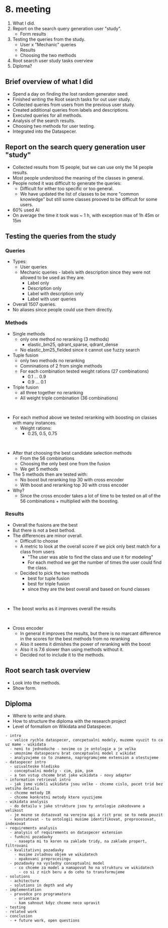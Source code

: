 # 8. meeting

1. What I did.
2. Report on the search query generation user "study".
   - Form results
3. Testing the queries from the study.
   - User x "Mechanic" queries
   - Results
   - Choosing the two methods  
4. Root search user study tasks overview
5. Diploma?

## Brief overview of what I did

- Spend a day on finding the lost random generator seed.
- Finished writing the Root search tasks for out user study.
- Collected queries from users from the previous user study.
- Created additional queries from labels and descriptions.
- Executed queries for all methods.
- Analysis of the search results.
- Choosing two methods for user testing.
- Integrated into the Dataspecer.

## Report on the search query generation user "study"

- Collected results from 15 people, but we can use only the 14 people results.
- Most people understood the meaning of the classes in general.
- People noted it was difficult to generate the queries:
  - Difficult for either too specific or too general.
  - We have updated the list of classes to be more "common knowledge" but still some classes prooved to be difficult for some users.
- 60% used AI
- On average the time it took was ~ 1 h, with exception max of 1h 45m  or 15m 

## Testing the queries from the study

### Queries

- Types:
  - User queries
  - Mechanic queries - labels with description since they were not allowed to be used as they are.
    - Label only
    - Description only
    - Label with description only
    - Label with user queries
- Overall 1507 queries.
- No aliases since people could use them directly.

### Methods

- Single methods 
  - only one method no reranking (3 methods)
    - elastic_bm25, qdrant_sparse, qdrant_dense
  - No elastic_bm25_fielded since it cannot use fuzzy search
- Tuple fusion 
  - only two methods no reranking
  - Comninations of 2 from single methods
  - For each combination tested weight rations (27 combinations)
    - 0.1 ... 0.9
    - 0.9 ... 0.1
- Triple fusion 
  - all three together no reranking
  - All weight triple combination (36 combinations)

<br>

- For each method above we tested reranking with boosting on classes with many instances.
  - Weight rations:
    - 0.25, 0.5, 0.75

<br>

- After that choosing the best candidate selection methods
  - From the 56 combinations
  - Choosing the only best one from the fusion
  - We get 5 methods
- The 5 methods then are tested with:
  - No boost but reranking top 30 with cross encoder
  - With boost and reranking top 30 with cross encoder
- Why?
  - Since the cross encoder takes a lot of time to be tested on all of the 56 combinations + multiplied with the boosting.

### Results

- Overall the fusions are the best
- But there is not a best bethod.
- The differences are minor overall.
  - Difficutl to choose
  - A metric to look at the overall score if we pick only best match for a class from users
    - "The user was able to find the class and use it for modeling"
    - For each method we get the number of times the user could find the class.
  - Decided to pick the two methods
    - best for tuple fusion
    - best for triple fusion
    - since they are the best overall and based on found classes

<br>

- The boost works as it improves overall the results

<br>

- Cross encoder
  - In general it improves the results, but there is no marcant difference in the scores for the best methods from no reranking
  - Also it seems it dimishes the power of reranking with the boost
  - Also it is 7.6 slower than using methods without it.
  - Decided not to include it to the methods.

## Root search task overview

- Look into the methods.
- Show form.

## Diploma

- Where to write and share.
- How to structure the diploma with the research project
- Level of formalism on Wikidata and Dataspecer.


```
- intro
  - velice rychle dataspecer, concpetualni modely, muzeme vyuzit to co uz mame - wikidata
  - neni to jednoduche - nevime co je ontologie a je velka
  - umoznime dataspeceru brat conceptualni model z wikidat
  - analyzujeme co to znamena, naprogramujeme extension a otestujeme
- dataspecer intro
  - uzivalteske hledisko
  - conceptualni modely - cim, pim, psm
  - a ten vstup chceme brat jako wikidata - novy adapter
- information retrieval intro
  - jak jsme videli wikidata jsou velke - chceme cislo, pocet trid bez vetsiho detailu
  - chceme metody IR
  - chceme konkretni metody ktere vyuzijeme
- wikidata analysis
  - do detailu v jake strukture jsou ty ontologie zakodovane a velikost
  - je mozne se dotazovat na verejna api a rict proc se to neda pouzit
  - konstatovat - tu ontologii musime identifikovat, preprocesovat, indexovat
- requirements analysis
  - analysis of requirements on dataspecer extension
  - funkcni pozadavky
    - nasepta mi to koren na zaklade tridy, na zaklade propert, filtrovani
  - kvalitativni pozadavky
    - musime zvladnou objem ve wikidatech
    - opakovani preprocesingu
  - pozadavky na vysledny conceptualni model
    - co chceme za model a namapovat ho na strukturu ve wikidatech
      - co si z nich beru a do ceho to transformujeme
- solutions
  - achitecture
  - solutions in depth and why
- implementation
  - pruvodce pro programatora
    - orientace
    - kam sahnout kdyz chceme neco upravit
- testing
- related work
- conclusion
  - + future work, open questions
```